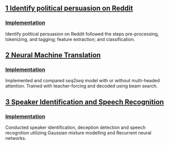 ## [1 Identify political persuasion on Reddit](https://www.cs.toronto.edu/~frank/csc401/assignments/A1/CSC401_A1.pdf)
### [Implementation](https://github.com/Zoe0123/Identify-political-persuasion-on-Reddit)

Identify political persuasion on Reddit followed the steps pre-processing, tokenizing, and tagging; feature extraction; and classification.

## [2 Neural Machine Translation](https://www.cs.toronto.edu/~frank/csc401/assignments/A2/CSC401_A2.pdf) 
### [Implementation](https://github.com/Zoe0123/Neural-Machine-Translation)

Implemented and compared *seq2seq* model with or without multi-headed attention. Trained with teacher-forcing and decoded using beam search.

## [3 Speaker Identification and Speech Recognition](https://www.cs.toronto.edu/~frank/csc401/assignments/A3/CSC401_A3.pdf) 
### [Implementation](https://github.com/Zoe0123/speaker-identification-and-speech-recognition)

Conducted speaker identification, deception detection and speech recognition utilizing Gaussian mixture modelling and Recurrent neural networks.
